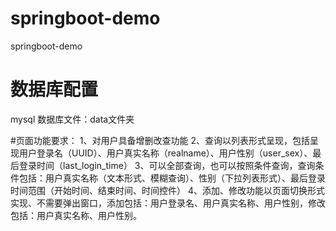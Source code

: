 # springboot-demo
springboot-demo

# 数据库配置
mysql
数据库文件：data文件夹

#页面功能要求：
1、对用户具备增删改查功能
2、查询以列表形式呈现，包括呈现用户登录名（UUID）、用户真实名称（realname）、用户性别（user_sex）、最后登录时间（last_login_time）
3、可以全部查询，也可以按照条件查询，查询条件包括：用户真实名称（文本形式、模糊查询）、性别（下拉列表形式）、最后登录时间范围（开始时间、结束时间、时间控件）
4、添加、修改功能以页面切换形式实现、不需要弹出窗口，添加包括：用户登录名、用户真实名称、用户性别，修改包括：用户真实名称、用户性别。

